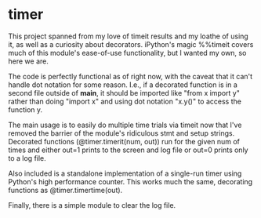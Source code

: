 # timer

This project spanned from my love of timeit results and my loathe of using it, as well as a curiosity about decorators. iPython's magic %%timeit covers much of this module's ease-of-use functionality, but I wanted my own, so here we are. 

The code is perfectly functional as of right now, with the caveat that it can't handle dot notation for some reason. I.e., if a decorated function is in a second file outside of __main__, it should be imported like "from x import y" rather than doing "import x" and using dot notation "x.y()" to access the function y.

The main usage is to easily do multiple time trials via timeit now that I've removed the barrier of the module's ridiculous stmt and setup strings. Decorated functions (@timer.timerit(num, out)) run for the given num of times and either out=1 prints to the screen and log file or out=0 prints only to a log file.

Also included is a standalone implementation of a single-run timer using Python's high performance counter. This works much the same, decorating functions as @timer.timertime(out).

Finally, there is a simple module to clear the log file.
